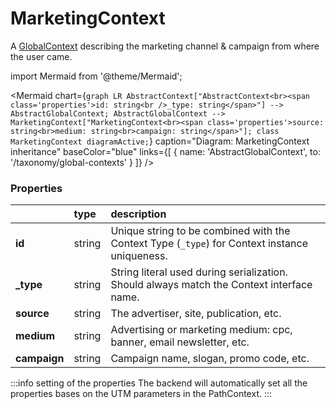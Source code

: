 # MarketingContext

A [GlobalContext](/taxonomy/reference/global-contexts/overview.md) describing the marketing channel & campaign from where the user came.

import Mermaid from '@theme/Mermaid';

<Mermaid chart={`
	graph LR
	    AbstractContext["AbstractContext<br><span class='properties'>id: string<br />_type: string</span>"] --> AbstractGlobalContext;
        AbstractGlobalContext --> MarketingContext["MarketingContext<br><span class='properties'>source: string<br>medium: string<br>campaign: string</span>"];
     class MarketingContext diagramActive;
`} 
  caption="Diagram: MarketingContext inheritance" 
  baseColor="blue" 
  links={[
        { name: 'AbstractGlobalContext', to: '/taxonomy/global-contexts' }
 ]}
/>

### Properties
|           | type        | description
| :--       | :--         | :--
| **id**    | string      | Unique string to be combined with the Context Type (`_type`) for Context instance uniqueness.
| **_type** | string      | String literal used during serialization. Should always match the Context interface name.          
| **source**    | string      | The advertiser, site, publication, etc.
| **medium**    | string      | Advertising or marketing medium: cpc, banner, email newsletter, etc.
| **campaign**    | string      | Campaign name, slogan, promo code, etc.

:::info setting of the properties
The backend will automatically set all the properties bases on the UTM parameters in the PathContext.
:::